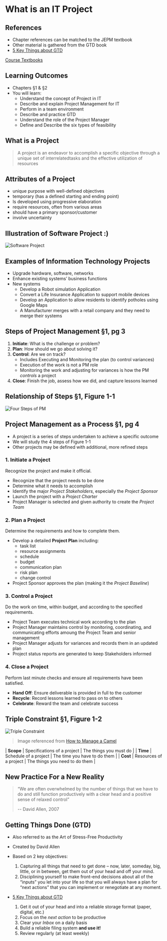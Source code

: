 # What is an IT Project #

## References ##

- Chapter references can be matched to the JEPM textbook
- Other material is gathered from the GTD book
- [5 Key Things about GTD][gtd5]

[Course Textbooks](textbooks.md)

## Learning Outcomes ##

- Chapters &sect;1 & &sect;2
- You will learn:
	- Understand the concept of Project in IT
	- Describe and explain Project Management for IT
	- Perform in a team environment
	- Describe and practice GTD
	- Understand the role of the Project Manager
	- Define and Describe the six types of feasibility
	
## What is a Project ##

> A project is an endeavor to accomplish a specific objective through a unique set of interrelatedtasks and the effective utilization of resources
 
## Attributes of a Project ##

- unique purpose with well-defined objectives
- temporary (has a defined starting and ending point)
- Is developed using progressive elaboration
- require resources, often from various areas
- should have a primary sponsor/customer
- involve uncertainty

## Illustration of Software Project :) ##

![Software Project][software-project]

## Examples of Information Technology Projects ##

- Upgrade hardware, software, networks
- Enhance existing systems’ business functions
- New systems
	- Develop a Robot simulation Application 
	- Convert a Life Insurance Application to support mobile devices
	- Develop an Application to allow residents to identify potholes using Google Maps
	- A Manufacturer merges with a retail company and they need to merge their systems

## Steps of Project Management &sect;1, pg 3 ##

1. __Initiate__: What is the challenge or problem?
2. __Plan__: How should we go about solving it?
3. __Control__: Are we on track?
	* Includes Executing and Monitoring the plan (to control variances)
	* Execution of the work is not a PM role
	* Monitoring the work and adjusting for variances is how the PM _controls_ a project
4. __Close__: Finish the job, assess how we did, and capture lessons learned

## Relationship of Steps &sect;1, Figure 1-1 ##

![Four Steps of PM][4steps-pm]

## Project Management as a Process &sect;1, pg 4 ##

- A project is a series of steps undertaken to achieve a specific outcome
- We will study the 4 steps of Figure 1-1
- Other projects may be defined with additional, more refined steps

### 1. Initiate a Project ###

Recognize the project and make it official.

- Recognize that the project needs to be done
- Determine what it needs to accomplish
- Identify the major _Project Stakeholders_, especially the _Project Sponsor_
- Launch the project with a _Project Charter_
- Project Manager is selected and given authority to create the _Project Team_

### 2. Plan a Project ###

Determine the requirements and how to complete them.

- Develop a detailed __Project Plan__ including:
	* task list
	* resource assignments
	* schedule
	* budget
	* communication plan
	* risk plan
	* change control
- Project Sponsor approves the plan (making it the _Project Baseline_)

### 3. Control a Project ###

Do the work on time, within budget, and according to the specified requirements.

- Project Team executes technical work according to the plan
- Project Manager maintains control by monitoring, coordinating, and communicating efforts amoung the Project Team and senior management
- Project Manager adjusts for variances and records them in an updated plan
- Project status reports are generated to keep Stakeholders informed

### 4. Close a Project ###

Perform last minute checks and ensure all requirements have been satisfied.

- __Hand Off__: Ensure deliverable is provided in full to the customer
- __Recycle__: Record lessons learned to pass on to others
- __Celebrate__: Reward the team and celebrate success

## Triple Constraint &sect;1, Figure 1-2 ##

![Triple Constraint][3constraint-image]

> Image referenced from [How to Manage a Camel][3constraint-article]

| __Scope__ | Specifications of a project | The things you must do |
| __Time__  | Schedule of a project       | The time you have to do them |
| __Cost__  | Resources of a project      | The things you need to do them |

## New Practice For a New Reality ##

> “We are often overwhelmed by the number of things that we have to do and still function productively with a clear head and a positive sense of relaxed control”
> 
> -- David Allen, 2007

## Getting Things Done (GTD) ##

- Also referred to as the Art of Stress-Free Productivity
- Created by David Allen
- Based on 2 key objectives:

	1. Capturing all things that need to get done – now, later, someday, big, little, or in between, get them out of your head and off your mind.
	2. Disciplining yourself to make front-end decisions about all of the “inputs” you let into your life so that you will always have a plan for “next actions” that you can implement or renegotiate at any moment.

- [5 Key Things about GTD][gtd5]

	1. Get it out of your head and into a reliable storage format (paper, digital, etc.)
	2. Focus on the _next action_ to be productive
	3. Clear your _Inbox_ on a daily basis
	4. Build a reliable filing system __and use it!__
	5. Review regularly (at least weekly)


[software-project]: https://s3-us-west-2.amazonaws.com/oosa-wiki/uploads/images/software-project.jpg "Software Project Cartoon"

[4steps-pm]: uploads/images/4steps-pm.png "4 Steps of Project Management"

[3constraint-article]: http://goo.gl/b4YDpp "What is Wrong with the Triple Constraint"

[3constraint-image]: http://www.traue.com/media/project_triangle.png "Triple Constraint"

[gtd5]: http://www.thesimpledollar.com/getting-things-done-five-key-things/ "5 Key Points of GTD"
